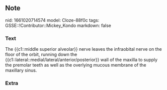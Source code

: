 ## Note
nid: 1661020714574
model: Cloze-88f0c
tags: GSSE::!Contributor::Mickey_Kondo
markdown: false

### Text
The {{c1::middle superior alveolar}} nerve leaves the infraobital nerve on the floor of the orbit, running down the {{c1::lateral::medial/lateral/anterior/posterior}} wall of the maxilla to supply the premolar teeth as well as the overlying mucous membrane of the maxillary sinus.

### Extra

